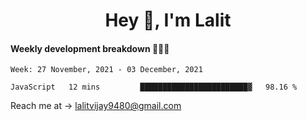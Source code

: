 <h1 align="center">Hey 👋, I'm Lalit</h1>

#### Weekly development breakdown 👨🏻‍💻
<!--START_SECTION:waka-->
```text
Week: 27 November, 2021 - 03 December, 2021

JavaScript   12 mins         ████████████████████████▓   98.16 % 
```
<!--END_SECTION:waka-->

Reach me at → lalitvijay9480@gmail.com
